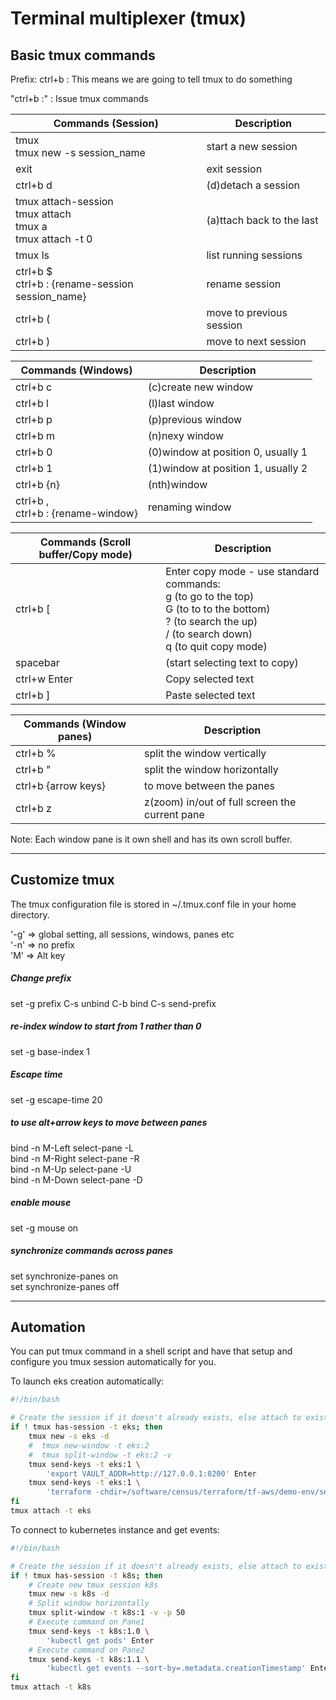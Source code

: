# Terminal multiplexer (tmux)

## Basic tmux commands

Prefix: ctrl+b : This means we are going to tell tmux to do something

"ctrl+b :" : Issue tmux commands 

Commands (Session) | Description
---------| -----------
tmux <br /> tmux new -s session_name| start a new session
exit | exit session
ctrl+b d | (d)detach a session
tmux attach-session <br /> tmux attach <br /> tmux a <br /> tmux attach -t 0| (a)ttach back to the last
tmux ls | list running sessions
ctrl+b $ <br /> ctrl+b : {rename-session session_name} | rename session
ctrl+b ( | move to previous session
ctrl+b ) | move to next session

Commands (Windows) | Description
---------| -----------
ctrl+b c | (c)create new window
ctrl+b l | (l)last window
ctrl+b p | (p)previous window
ctrl+b m | (n)nexy window
ctrl+b 0 | (0)window at position 0, usually 1
ctrl+b 1 | (1)window at position 1, usually 2
ctrl+b {n} | (nth)window
ctrl+b , <br /> ctrl+b : {rename-window} | renaming window

Commands (Scroll buffer/Copy mode) | Description
------------------------ | -----------
ctrl+b [ | Enter copy mode - use standard commands: <br/> g (to go to the top) <br /> G (to to to the bottom) <br />? (to search the up) <br />/ (to search down) <br /> q (to quit copy mode)
spacebar | (start selecting text to copy)
ctrl+w Enter | Copy selected text
ctrl+b ] | Paste selected text

Commands (Window panes) | Description
------------------------ | -----------
ctrl+b % | split the window vertically
ctrl+b " | split the window horizontally
ctrl+b {arrow keys} | to move between the panes
ctrl+b z | z(zoom) in/out of full screen the current pane

Note: Each window pane is it own shell and has its own scroll buffer.

---

## Customize tmux

The tmux configuration file is stored in ~/.tmux.conf file in your home directory.

'-g' => global setting, all sessions, windows, panes etc <br />
'-n' => no prefix <br />
'M' => Alt key <br />

##### Change prefix
set -g prefix C-s
unbind C-b
bind C-s send-prefix

##### re-index window to start from 1 rather than 0
set -g base-index 1

##### Escape time
set -g escape-time 20

##### to use alt+arrow keys to move between panes
bind -n M-Left select-pane -L <br />
bind -n M-Right select-pane -R <br />
bind -n M-Up select-pane -U <br />
bind -n M-Down select-pane -D <br />

##### enable mouse
set -g mouse on

##### synchronize commands across panes
set synchronize-panes on <br />
set synchronize-panes off

---

## Automation

You can put tmux command in a shell script and have that setup and configure you tmux session automatically for you. 

To launch eks creation automatically:

```bash
#!/bin/bash

# Create the session if it doesn't already exists, else attach to existing session
if ! tmux has-session -t eks; then
    tmux new -s eks -d
    #  tmux new-window -t eks:2
    #  tmux split-window -t eks:2 -v
    tmux send-keys -t eks:1 \
        'export VAULT_ADDR=http://127.0.0.1:8200' Enter
    tmux send-keys -t eks:1 \
        'terraform -chdir=/software/census/terraform/tf-aws/demo-env/services/eks-cluster plan' Enter
fi
tmux attach -t eks
```

To connect to kubernetes instance and get events:

```bash
#!/bin/bash

# Create the session if it doesn't already exists, else attach to existing session
if ! tmux has-session -t k8s; then
    # Create new tmux session k8s
    tmux new -s k8s -d
    # Split window horizontally
    tmux split-window -t k8s:1 -v -p 50
    # Execute command on Pane1
    tmux send-keys -t k8s:1.0 \
        'kubectl get pods' Enter
    # Execute command on Pane2
    tmux send-keys -t k8s:1.1 \
        'kubectl get events --sort-by=.metadata.creationTimestamp' Enter
fi
tmux attach -t k8s
```
